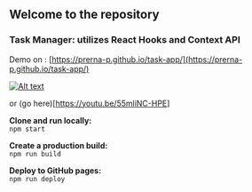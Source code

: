 ## Welcome to the repository

### Task Manager: utilizes React Hooks and Context API
Demo on : [https://prerna-p.github.io/task-app/](https://prerna-p.github.io/task-app/) <br />

[![Alt text](https://img.youtube.com/vi/55mliNC-HPE/0.jpg)](https://www.youtube.com/watch?v=55mliNC-HPE)

 or (go here)[https://youtu.be/55mliNC-HPE]

**Clone and run locally:** <br />
```npm start``` <br />

**Create a production build:** <br />
```npm run build``` <br />

**Deploy to GitHub pages:** <br />
```npm run deploy``` <br />

